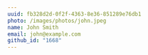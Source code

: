 ```yaml
---
uuid: fb328d2d-0f2f-4363-8e36-851289e76db1
photo: /images/photos/john.jpeg
name: John Smith
email: john@example.com
github_id: "1668"
---
```

